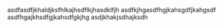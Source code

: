 asdfasdfjkhaldjksfhlkajhsdflkjhasdklfjh
asdfkjhgasdfhgjkahsgdfjkahgsdf
asdfhgajkhsdfgjkahsdfgkjhg
asdjkhakjsdhajksdh
